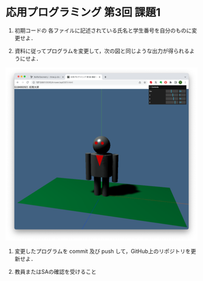 # 応用プログラミング 第3回 課題1

1) 初期コードの 各ファイルに記述されている氏名と学生番号を自分のものに変更せよ．

1) 資料に従ってプログラムを変更して，次の図と同じような出力が得られるようにせよ．

![ロボットのシーン](robot.png)

1) 変更したプログラムを commit 及び push して，GitHub上のリポジトリを更新せよ．

1) 教員またはSAの確認を受けること
